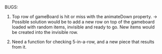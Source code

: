 BUGS:

1. Top row of gameBoard is hit or miss with the animateDown property.
    -> Possible solution would be to add a new row on top of the gameboard loaded
    with random items, invisible and ready to go.  New items would be created into the
    invisible row.

2. Need a function for checking 5-in-a-row, and a new piece that results from it.

